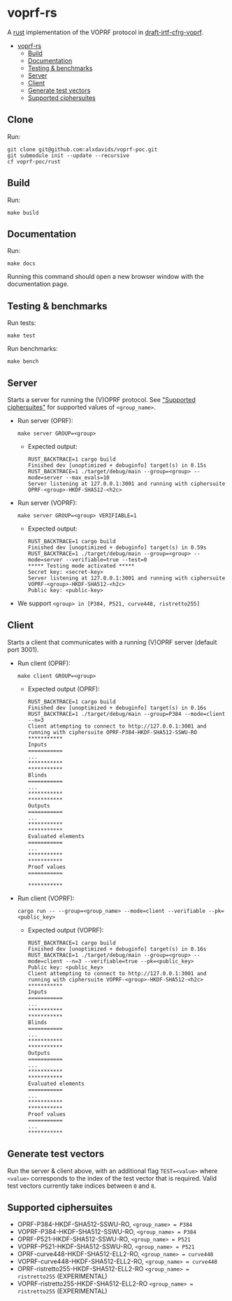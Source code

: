 # voprf-rs

A [rust](https://www.rust-lang.org/) implementation of the VOPRF protocol in
[draft-irtf-cfrg-voprf](https://datatracker.ietf.org/doc/draft-irtf-cfrg-voprf/).

- [voprf-rs](#voprf-rs)
  - [Build](#build)
  - [Documentation](#documentation)
  - [Testing & benchmarks](#testing--benchmarks)
  - [Server](#server)
  - [Client](#client)
  - [Generate test vectors](#generate-test-vectors)
  - [Supported ciphersuites](#supported-ciphersuites)

## Clone

Run:

```
git clone git@github.com:alxdavids/voprf-poc.git
git submodule init --update --recursive
cf voprf-poc/rust
```

## Build

Run:

```
make build
```

## Documentation

Run:

```
make docs
```

Running this command should open a new browser window with the
documentation page.

## Testing & benchmarks

Run tests:

```
make test
```

Run benchmarks:

```
make bench
```

## Server

Starts a server for running the (V)OPRF protocol. See ["Supported
ciphersuites"](#supported-ciphersuites) for supported values of `<group_name>`.

- Run server (OPRF):

    ```
    make server GROUP=<group>
    ```

    - Expected output:

        ```
        RUST_BACKTRACE=1 cargo build
        Finished dev [unoptimized + debuginfo] target(s) in 0.15s
        RUST_BACKTRACE=1 ./target/debug/main --group=<group> --mode=server --max_evals=10
        Server listening at 127.0.0.1:3001 and running with ciphersuite OPRF-<group>-HKDF-SHA512-<h2c>
        ```

- Run server (VOPRF):

    ```
    make server GROUP=<group> VERIFIABLE=1
    ```

    - Expected output:

        ```
        RUST_BACKTRACE=1 cargo build
        Finished dev [unoptimized + debuginfo] target(s) in 0.59s
        RUST_BACKTRACE=1 ./target/debug/main --group=<group> --mode=server --verifiable=true --test=0
        ***** Testing mode activated *****
        Secret key: <secret-key>
        Server listening at 127.0.0.1:3001 and running with ciphersuite VOPRF-<group>-HKDF-SHA512-<h2c>
        Public key: <public-key>
        ```

- We support `<group> in [P384, P521, curve448, ristretto255]`

## Client

Starts a client that communicates with a running (V)OPRF server (default port 3001).

- Run client (OPRF):

    ```
    make client GROUP=<group>
    ```

  - Expected output (OPRF):

      ```
      RUST_BACKTRACE=1 cargo build
      Finished dev [unoptimized + debuginfo] target(s) in 0.16s
      RUST_BACKTRACE=1 ./target/debug/main --group=P384 --mode=client --n=3
      Client attempting to connect to http://127.0.0.1:3001 and running with ciphersuite OPRF-P384-HKDF-SHA512-SSWU-RO
      ***********
      Inputs
      ===========
      ...
      ***********
      ***********
      Blinds
      ===========
      ...
      ***********
      ***********
      Outputs
      ===========
      ...
      ***********
      ***********
      Evaluated elements
      ===========
      ...
      ***********
      ***********
      Proof values
      ===========

      ***********
      ```

- Run client (VOPRF):

    ```
    cargo run -- --group=<group_name> --mode=client --verifiable --pk=<public_key>
    ```

  - Expected output (VOPRF):

      ```
      RUST_BACKTRACE=1 cargo build
      Finished dev [unoptimized + debuginfo] target(s) in 0.16s
      RUST_BACKTRACE=1 ./target/debug/main --group=<group> --mode=client --n=3 --verifiable=true --pk=<public_key>
      Public key: <public_key>
      Client attempting to connect to http://127.0.0.1:3001 and running with ciphersuite VOPRF-<group>-HKDF-SHA512-<h2c>
      ***********
      Inputs
      ===========
      ...
      ***********
      ***********
      Blinds
      ===========
      ...
      ***********
      ***********
      Outputs
      ===========
      ...
      ***********
      ***********
      Evaluated elements
      ===========
      ...
      ***********
      ***********
      Proof values
      ===========
      ...
      ***********
      ```

## Generate test vectors

Run the server & client above, with an additional flag `TEST=<value>`
where `<value>` corresponds to the index of the test vector that is
required. Valid test vectors currently take indices between `0` and `8`.

## Supported ciphersuites

- OPRF-P384-HKDF-SHA512-SSWU-RO, `<group_name> = P384`
- VOPRF-P384-HKDF-SHA512-SSWU-RO, `<group_name> = P384`
- OPRF-P521-HKDF-SHA512-SSWU-RO, `<group_name> = P521`
- VOPRF-P521-HKDF-SHA512-SSWU-RO, `<group_name> = P521`
- OPRF-curve448-HKDF-SHA512-ELL2-RO, `<group_name> = curve448`
- VOPRF-curve448-HKDF-SHA512-ELL2-RO, `<group_name> = curve448`
- OPRF-ristretto255-HKDF-SHA512-ELL2-RO `<group_name> = ristretto255` (EXPERIMENTAL)
- VOPRF-ristretto255-HKDF-SHA512-ELL2-RO `<group_name> = ristretto255` (EXPERIMENTAL)
